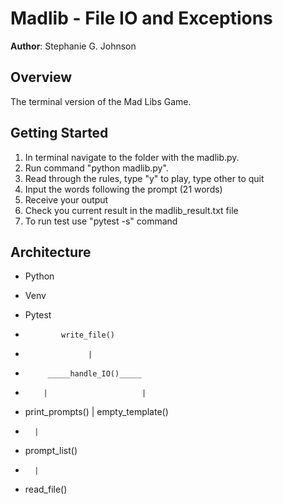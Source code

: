 # Madlib - File IO and Exceptions

**Author**: Stephanie G. Johnson

## Overview
The terminal version of the Mad Libs Game.


## Getting Started
1. In terminal navigate to the folder with the madlib.py.
2. Run command "python madlib.py".
3. Read through the rules, type "y" to play, type other to quit
4. Input the words following the prompt (21 words)
5. Receive your output
6. Check you current result in the madlib_result.txt file
7. To run test use "pytest -s" command

## Architecture
* Python 
* Venv
* Pytest

*             write_file()
*                   |
*          _____handle_IO()_____
*         |                     |
*   print_prompts()     |     empty_template()
*       |
*   prompt_list()
*       |
*   read_file()



